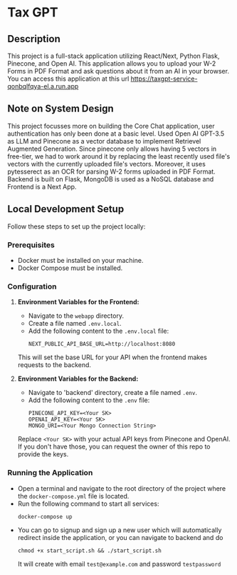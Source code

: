 # Tax GPT

## Description
This project is a full-stack application utilizing React/Next, Python Flask, Pinecone, and Open AI. This application allows you to upload your W-2 Forms in PDF Format and ask questions about it from an AI in your browser. You can access this application at this url https://taxgpt-service-qonbqlfqya-el.a.run.app

## Note on System Design
This project focusses more on building the Core Chat application, user authentication has only been done at a basic level.
Used Open AI GPT-3.5 as LLM and Pinecone as a vector database to implement Retrievel Augmented Generation. Since pinecone only allows having 5 vectors in free-tier, we had to work around it by replacing the least recently used file's vectors with the currently uploaded file's vectors. Moreover, it uses pytesserect as an OCR for parsing W-2 forms uploaded in PDF Format. Backend is built on Flask, MongoDB is used as a NoSQL database and Frontend is a Next App.


## Local Development Setup

Follow these steps to set up the project locally:

### Prerequisites
- Docker must be installed on your machine.
- Docker Compose must be installed.

### Configuration

1. **Environment Variables for the Frontend:**
   - Navigate to the `webapp` directory.
   - Create a file named `.env.local`.
   - Add the following content to the `.env.local` file:
     ```
     NEXT_PUBLIC_API_BASE_URL=http://localhost:8080
     ```
   This will set the base URL for your API when the frontend makes requests to the backend.

2. **Environment Variables for the Backend:**
   - Navigate to 'backend' directory, create a file named `.env`.
   - Add the following content to the `.env` file:
     ```
     PINECONE_API_KEY=<Your SK>
     OPENAI_API_KEY=<Your SK>
     MONGO_URI=<Your Mongo Connection String>
     ```
   Replace `<Your SK>` with your actual API keys from Pinecone and OpenAI. If you don't have those, you can request the owner of this repo to provide the keys.

### Running the Application

- Open a terminal and navigate to the root directory of the project where the `docker-compose.yml` file is located.
- Run the following command to start all services:
  ```bash
  docker-compose up
- You can go to signup and sign up a new user which will automatically redirect inside the application, or you can navigate to backend and do
  ```
  chmod +x start_script.sh && ./start_script.sh
  ```
  It will create with email `test@example.com` and password `testpassword`
  
